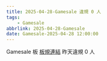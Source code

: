 ```yaml
---
title: 2025-04-28-Gamesale 違規 0 人
tags:
    - Gamesale
abbrlink: 2025-04-28-Gamesale
date: Gamesale-2025-04-28 12:00:00
---
```

Gamesale 板 [板規連結](https://www.ptt.cc/bbs/Gossiping/M.1637425085.A.07D.html)
昨天違規 0 人
